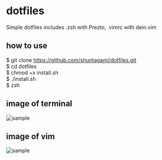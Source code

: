 # dotfiles
Simple dotfiles includes .zsh with Prezto, .vimrc with dein.vim

## how to use
$ git clone https://github.com/shuntagami/dotfiles.git <br>
$ cd dotfiles <br>
$ chmod +x install.sh <br>
$ ./install.sh <br>
$ zsh <br>

## image of terminal
![sample](https://user-images.githubusercontent.com/69618840/102887977-397c5000-449b-11eb-8815-3b5d7d3ec5ab.png)

## image of vim
![sample](https://user-images.githubusercontent.com/69618840/102888454-2d44c280-449c-11eb-94fe-7b235b0c2382.png)
